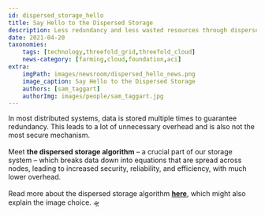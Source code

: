 ```yaml
---
id: dispersed_storage_hello
title: Say Hello to the Dispersed Storage
description: Less redundancy and less wasted resources through dispersed storage on the ThreeFold Grid.
date: 2021-04-20
taxonomies:
    tags: [technology,threefold_grid,threefold_cloud]
    news-category: [farming,cloud,foundation,aci]
extra:
    imgPath: images/newsroom/dispersed_hello_news.png
    image_caption: Say Hello to the Dispersed Storage
    authors: [sam_taggart]
    authorImg: images/people/sam_taggart.jpg
---
```


In most distributed systems, data is stored multiple times to guarantee redundancy. This leads to a lot of unnecessary overhead and is also not the most secure mechanism.
<br/>
<br/>
Meet **the dispersed storage algorithm** – a crucial part of our storage system – which breaks data down into equations that are spread across nodes, leading to increased security, reliability, and efficiency, with much lower overhead.
<br/>
<br/>
Read more about the dispersed storage algorithm **[here](https://library.threefold.me/info/threefold/#/threefold__part5_ultra_efficient_storage?id=the-space-algorithm-of-storage)**, which might also explain the image choice. 🛸

